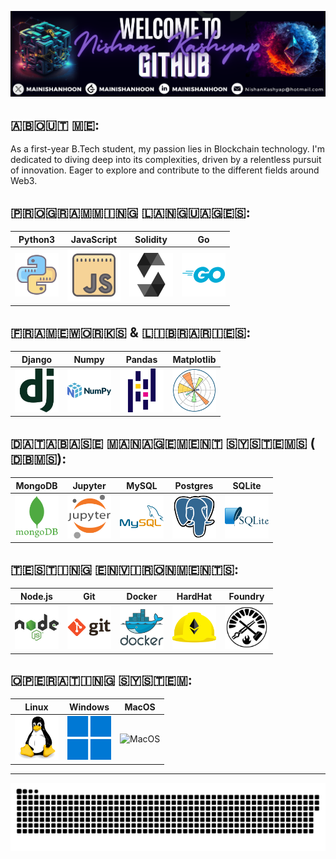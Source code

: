 <p align="center">
 <img src="Assets/Github Cover Page.png" alt="Cover Page"/>
</p>

## ​🇦​​🇧​​🇴​​🇺​​🇹​ ​🇲​​🇪​: 
As a first-year B.Tech student, my passion lies in Blockchain technology. I'm dedicated to diving deep into its complexities, driven by a relentless pursuit of innovation. Eager to explore and contribute to the different fields around Web3.

## ​🇵​​🇷​​🇴​​🇬​​🇷​​🇦​​🇲​​🇲​​🇮​​🇳​​🇬​ ​🇱​​🇦​​🇳​​🇬​​🇺​​🇦​​🇬​​🇪​​🇸​:
| Python3 | JavaScript | Solidity | Go |
|----------|----------|----------|----------|
|<img src="https://github.com/mainishanhoon/mainishanhoon/blob/main/Assets/Python.svg" title="Python"  alt="Python" width="70" height="70"/>|<img src="https://github.com/mainishanhoon/mainishanhoon/blob/main/Assets/JavaScript.svg" title="JavaScript" alt="JavaScript" width="85" height="85"/>|<img src="https://github.com/devicons/devicon/blob/master/icons/solidity/solidity-original.svg" title="Solidity" alt="Solidity" width="70" height="70"/>|<img src="https://github.com/devicons/devicon/blob/master/icons/go/go-original-wordmark.svg" title="Golang" alt="Golang" width="70" height="70"/>|


## ​🇫​​🇷​​🇦​​🇲​​🇪​​🇼​​🇴​​🇷​​🇰​​🇸​ & ​🇱​​🇮​​🇧​​🇷​​🇦​​🇷​​🇮​​🇪​​🇸​:

| Django | Numpy | Pandas | Matplotlib |
|----------|----------|----------|----------|
|<img src="https://github.com/devicons/devicon/blob/master/icons/django/django-plain.svg" title="Django" alt="Django" width="70" height="70"/>|<img src="https://github.com/devicons/devicon/blob/master/icons/numpy/numpy-original-wordmark.svg" title="Numpy" alt="Numpy" width="70" height="70"/>|<img src="https://github.com/devicons/devicon/blob/master/icons/pandas/pandas-original.svg" title="Pandas" alt="Pandas" width="70" height="70"/>|<img src="https://github.com/devicons/devicon/blob/master/icons/matplotlib/matplotlib-original.svg" title="Matplotlib" alt="Matplotlib" width="70" height="70"/>|


## ​🇩​​🇦​​🇹​​🇦​​🇧​​🇦​​🇸​​🇪​ ​🇲​​🇦​​🇳​​🇦​​🇬​​🇪​​🇲​​🇪​​🇳​​🇹​ ​🇸​​🇾​​🇸​​🇹​​🇪​​🇲​​🇸​ (​🇩​​🇧​​🇲​​🇸​):

| MongoDB | Jupyter | MySQL | Postgres | SQLite |
|----------|----------|----------|----------|----------|
|<img src="https://github.com/devicons/devicon/blob/6910f0503efdd315c8f9b858234310c06e04d9c0/icons/mongodb/mongodb-plain-wordmark.svg" title="MongoDB" alt="MongoDB" width="70" height="70"/>|<img src="https://github.com/devicons/devicon/blob/master/icons/jupyter/jupyter-original-wordmark.svg" title="Jupiter" alt="Jupiter" width="70" height="70"/>|<img src="https://github.com/devicons/devicon/blob/master/icons/mysql/mysql-original-wordmark.svg" title="MySQL" alt="MySQL" width="70" height="70"/>|<img src="https://github.com/devicons/devicon/blob/master/icons/postgresql/postgresql-original.svg" title="pg" alt="pg" width="70" height="70"/>|<img src="https://github.com/devicons/devicon/blob/master/icons/sqlite/sqlite-original-wordmark.svg" title="SQLite" alt="SQLite" width="70" height="70"/>|


## 🇹​​🇪​​🇸​​🇹​​🇮​​🇳​​🇬​ ​🇪​​🇳​​🇻​​🇮​​🇷​​🇴​​🇳​​🇲​​🇪​​🇳​​🇹​​🇸​:

| Node.js | Git | Docker | HardHat | Foundry |
|----------|----------|----------|----------|----------|
|<img src="https://github.com/devicons/devicon/blob/master/icons/nodejs/nodejs-original-wordmark.svg" title="Node.js" alt="Node.js" width="70" height="70"/>|<img src="https://github.com/devicons/devicon/blob/master/icons/git/git-original-wordmark.svg" title="Git" alt="Git" width="70" height="70"/>|<img src="https://github.com/devicons/devicon/blob/master/icons/docker/docker-original-wordmark.svg" title="Docker" alt="Docker" width="70" height="70"/>|<img src="https://github.com/devicons/devicon/blob/master/icons/hardhat/hardhat-original.svg" title="Hardhat" alt="Hardhat" width="70" height="70"/>|<img src="https://github.com/foundry-rs/foundry/blob/master/.github/logo.png" title="Foundry" alt="Foundry" width="70" height="70"/>|


## 🇴​​🇵​​🇪​​🇷​​🇦​​🇹​​🇮​​🇳​​🇬​ ​🇸​​🇾​​🇸​​🇹​​🇪​​🇲​:

| Linux | Windows | MacOS |
|----------|----------|----------|
|<img src="https://github.com/devicons/devicon/blob/master/icons/linux/linux-original.svg" title="Linux" alt="Linux" width="70" height="70"/>|<img src="https://github.com/devicons/devicon/blob/master/icons/windows11/windows11-original.svg" title="Windows" alt="Windows" width="70" height="70"/>|<img src="https://static-00.iconduck.com/assets.00/macos-icon-1024x1024-szj3xvca.png" title="MacOS" alt="MacOS" width="70" height="70"/> |

---

<p align="center">
 <img width="1000" src="Assets/github-snake.svg" alt="Snake"/>
</p>
